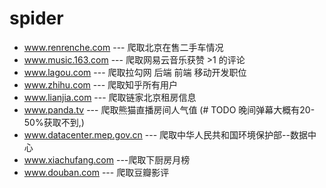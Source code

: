 # spider
- www.renrenche.com --- 爬取北京在售二手车情况
- www.music.163.com --- 爬取网易云音乐获赞 >1 的评论
- www.lagou.com --- 爬取拉勾网 后端 前端 移动开发职位
- www.zhihu.com --- 爬取知乎所有用户
- www.lianjia.com --- 爬取链家北京租房信息
- www.panda.tv --- 爬取熊猫直播房间人气值   (# TODO 晚间弹幕大概有20-50%获取不到,)
- www.datacenter.mep.gov.cn --- 爬取中华人民共和国环境保护部--数据中心
- www.xiachufang.com ---爬取下厨房月榜
- www.douban.com --- 爬取豆瓣影评



